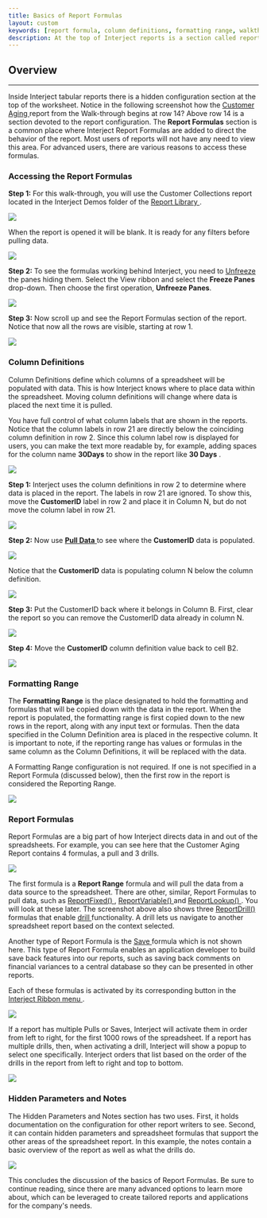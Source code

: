 ```yaml
---
title: Basics of Report Formulas
layout: custom
keywords: [report formula, column definitions, formatting range, walkthrough]
description: At the top of Interject reports is a section called report formulas which handles the behavior of the report.
---
```


##  **Overview**
---
Inside Interject tabular reports there is a hidden configuration section at the top of the worksheet. Notice in the following screenshot how the [ Customer Aging ](/wAbout/Customer-Aging.html) report from the Walk-through begins at row 14? Above row 14 is a section devoted to the report configuration. The **Report Formulas** section is a common place where Interject Report Formulas are added to direct the behavior of the report. Most users of reports will not have any need to view this area. For advanced users, there are various reasons to access these formulas. 


###  Accessing the Report Formulas 

**Step 1:** For this walk-through, you will use the Customer Collections report located in the Interject Demos folder of the [ Report Library ](/wAbout/Report-Library-Basics.html). 

![](/images/BasicsReportFormulas/01.png)

When the report is opened it will be blank. It is ready for any filters before pulling data. 

![](/images/BasicsReportFormulas/02.png)

**Step 2:** To see the formulas working behind Interject, you need to [ Unfreeze ](/wPortal/Interject-Ribbon-Menu-Items.html#unfreeze) the panes hiding them. Select the View ribbon and select  the **Freeze Panes** drop-down. Then choose the first operation, **Unfreeze Panes**. 

![](/images/BasicsReportFormulas/03.png)

**Step 3:** Now scroll up and see the Report Formulas section of the report. Notice that now all the rows are visible, starting at row 1. 

![](/images/BasicsReportFormulas/04.png)

###  Column Definitions 

Column Definitions define which columns of a spreadsheet will be populated with data. This is how Interject knows where to place data within the spreadsheet. Moving column definitions will change where data is placed the next time it is pulled. 

You have full control of what column labels that are shown in the reports. Notice that the column labels in row 21 are directly below the coinciding column definition in row 2. Since this column label row is displayed for users, you can make the text more readable by, for example, adding spaces for the column name **30Days** to show in the report like **30 Days** . 

![](/images/BasicsReportFormulas/05.png)

**Step 1:** Interject uses the column definitions in row 2 to determine where data is placed in the report. The labels in row 21 are ignored. To show this, move the **CustomerID** label in row 2 and place it in Column N, but do not move the column label in row 21. 

![](/images/BasicsReportFormulas/06.png)

**Step 2:** Now use [ **Pull Data** ](/wGetStarted/Interject-Ribbon-Menu-Items.html#pull-data)to see where the **CustomerID** data is populated. 

![](/images/BasicsReportFormulas/07.png)

Notice that the **CustomerID** data is populating column N below the column definition. 

![](/images/BasicsReportFormulas/08.png)

**Step 3:** Put the CustomerID back where it belongs in Column B. First, clear the report so you can remove the CustomerID data already in column N. 

![](/images/BasicsReportFormulas/09.png)

**Step 4:** Move the **CustomerID** column definition value back to cell B2. 

![](/images/BasicsReportFormulas/10.png)

###  Formatting Range

The **Formatting Range** is the place designated to hold the formatting and formulas that will be copied down with the data in the report. When the report is populated, the formatting range is first copied down to the new rows in the report, along with any input text or formulas. Then the data specified in the Column Definition area is placed in the respective column. It is important to note, if the reporting range has values or formulas in the same column as the Column Definitions, it will be replaced with the data. 

A Formatting Range configuration is not required. If one is not specified in a Report Formula (discussed below), then the first row in the report is considered the Reporting Range. 

![](/images/BasicsReportFormulas/11.png)   

###  Report Formulas 

Report Formulas are a big part of how Interject directs data in and out of the spreadsheets. For example, you can see here that the Customer Aging Report contains 4 formulas, a pull and 3 drills. 

![](/images/BasicsReportFormulas/12.png)

The first formula is a **Report Range** formula and will pull the data from a data source to the spreadsheet. There are other, similar, Report Formulas to pull data, such as [ ReportFixed() ](/wIndex/ReportFixed.html) , [ ReportVariable() ](/wIndex/ReportVariable.html) and [ ReportLookup() ](/wIndex/ReportLookup.html) . You will look at these later. The screenshot above also shows three [ ReportDrill() ](/wIndex/ReportDrill.html) formulas that enable [ drill ](/wGetStarted/Interject-Ribbon-Menu-Items.html#drill-on-data) functionality. A drill lets us navigate to another spreadsheet report based on the context selected. 

Another type of Report Formula is the [ Save ](/wGetStarted/Interject-Ribbon-Menu-Items.html#save-data) formula which is not shown here. This type of Report Formula enables an application developer to build save back features into our reports, such as saving back comments on financial variances to a central database so they can be presented in other reports. 

Each of these formulas is activated by its corresponding button in the [ Interject Ribbon menu ](/wGetStarted/Interject-Ribbon-Menu-Items.html). 

<img class="img-modal" src="/images/BasicsReportFormulas/13.png" onclick="zoom_img(this)" />

If a report has multiple Pulls or Saves, Interject will activate them in order from left to right, for the first 1000 rows of the spreadsheet. If a report has multiple drills, then, when activating a drill, Interject will show a popup to select one specifically. Interject orders that list based on the order of the drills in the report from left to right and top to bottom. 

<img class="img-modal" src="/images/BasicsReportFormulas/14.png" onclick="zoom_img(this)" />

###  Hidden Parameters and Notes 

The Hidden Parameters and Notes section has two uses. First, it holds documentation on the configuration for other report writers to see. Second, it can contain hidden parameters and spreadsheet formulas that support the other areas of the spreadsheet report. In this example, the notes contain a basic overview of the report as well as what the drills do. 

<img class="img-modal" src="/images/BasicsReportFormulas/15.png" onclick="zoom_img(this)" />

This concludes the discussion of the basics of Report Formulas. Be sure to continue reading, since there are many advanced options to learn more about, which can be leveraged to create tailored reports and applications for the company's needs. 
